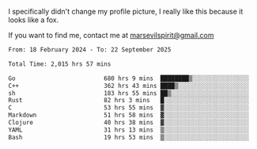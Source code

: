 I specifically didn't change my profile picture, I really like this because it looks like a fox.

If you want to find me, contact me at marsevilspirit@gmail.com

<!--START_SECTION:waka-->

```txt
From: 18 February 2024 - To: 22 September 2025

Total Time: 2,015 hrs 57 mins

Go                         680 hrs 9 mins  ████████▒░░░░░░░░░░░░░░░░   33.74 %
C++                        362 hrs 43 mins ████▒░░░░░░░░░░░░░░░░░░░░   17.99 %
sh                         183 hrs 55 mins ██▒░░░░░░░░░░░░░░░░░░░░░░   09.12 %
Rust                       82 hrs 3 mins   █░░░░░░░░░░░░░░░░░░░░░░░░   04.07 %
C                          53 hrs 55 mins  ▓░░░░░░░░░░░░░░░░░░░░░░░░   02.68 %
Markdown                   51 hrs 58 mins  ▓░░░░░░░░░░░░░░░░░░░░░░░░   02.58 %
Clojure                    40 hrs 38 mins  ▓░░░░░░░░░░░░░░░░░░░░░░░░   02.02 %
YAML                       31 hrs 13 mins  ▒░░░░░░░░░░░░░░░░░░░░░░░░   01.55 %
Bash                       19 hrs 53 mins  ▒░░░░░░░░░░░░░░░░░░░░░░░░   00.99 %
```

<!--END_SECTION:waka-->
